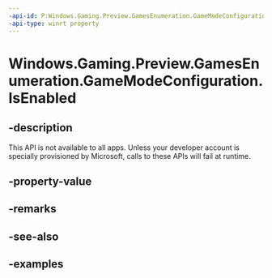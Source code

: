 ```yaml
---
-api-id: P:Windows.Gaming.Preview.GamesEnumeration.GameModeConfiguration.IsEnabled
-api-type: winrt property
---
```


<!-- Property syntax.
public bool IsEnabled { get;  set; }
-->

# Windows.Gaming.Preview.GamesEnumeration.GameModeConfiguration.IsEnabled

## -description
This API is not available to all apps. Unless your developer account is specially provisioned by Microsoft, calls to these APIs will fail at runtime.

## -property-value

## -remarks

## -see-also

## -examples

